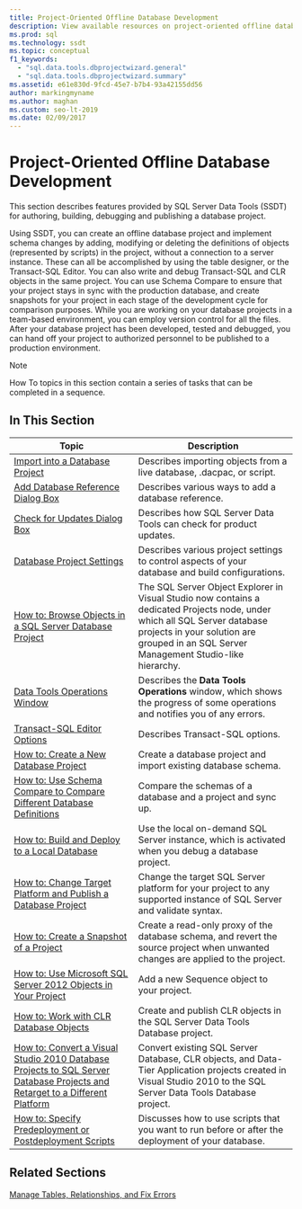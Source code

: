 ```yaml
---
title: Project-Oriented Offline Database Development
description: View available resources on project-oriented offline database development tasks, such as importing objects into a database and using sequence objects.
ms.prod: sql
ms.technology: ssdt
ms.topic: conceptual
f1_keywords: 
  - "sql.data.tools.dbprojectwizard.general"
  - "sql.data.tools.dbprojectwizard.summary"
ms.assetid: e61e830d-9fcd-45e7-b7b4-93a42155dd56
author: markingmyname
ms.author: maghan
ms.custom: seo-lt-2019
ms.date: 02/09/2017
---
```


# Project-Oriented Offline Database Development

This section describes features provided by SQL Server Data Tools (SSDT) for authoring, building, debugging and publishing a database project.  
  
Using SSDT, you can create an offline database project and implement schema changes by adding, modifying or deleting the definitions of objects (represented by scripts) in the project, without a connection to a server instance. These can all be accomplished by using the table designer, or the Transact\-SQL Editor. You can also write and debug Transact\-SQL and CLR objects in the same project. You can use Schema Compare to ensure that your project stays in sync with the production database, and create snapshots for your project in each stage of the development cycle for comparison purposes. While you are working on your database projects in a team-based environment, you can employ version control for all the files. After your database project has been developed, tested and debugged, you can hand off your project to authorized personnel to be published to a production environment.  
  
> [!NOTE]  
> How To topics in this section contain a series of tasks that can be completed in a sequence.  
  
## In This Section  
  
|Topic|Description|  
|---------|---------------|  
|[Import into a Database Project](../ssdt/import-into-a-database-project.md)|Describes importing objects from a live database, .dacpac, or script.|  
|[Add Database Reference Dialog Box](../ssdt/add-database-reference-dialog-box.md)|Describes various ways to add a database reference.|  
|[Check for Updates Dialog Box](../ssdt/check-for-updates-dialog-box.md)|Describes how SQL Server Data Tools can check for product updates.|  
|[Database Project Settings](../ssdt/database-project-settings.md)|Describes various project settings to control aspects of your database and build configurations.|  
|[How to: Browse Objects in a SQL Server Database Project](../ssdt/how-to-browse-objects-in-a-sql-server-database-project.md)|The SQL Server Object Explorer in Visual Studio now contains a dedicated Projects node, under which all SQL Server database projects in your solution are grouped in an SQL Server Management Studio-like hierarchy.|  
|[Data Tools Operations Window](../ssdt/data-tools-operations-window.md)|Describes the **Data Tools Operations** window, which shows the progress of some operations and notifies you of any errors.|  
|[Transact-SQL Editor Options](../ssdt/transact-sql-editor-options.md)|Describes Transact\-SQL options.|  
|[How to: Create a New Database Project](../ssdt/how-to-create-a-new-database-project.md)|Create a database project and import existing database schema.|  
|[How to: Use Schema Compare to Compare Different Database Definitions](../ssdt/how-to-use-schema-compare-to-compare-different-database-definitions.md)|Compare the schemas of a database and a project and sync up.|  
|[How to: Build and Deploy to a Local Database](../ssdt/how-to-build-and-deploy-to-a-local-database.md)|Use the local on-demand SQL Server instance, which is activated when you debug a database project.|  
|[How to: Change Target Platform and Publish a Database Project](../ssdt/how-to-change-target-platform-and-publish-a-database-project.md)|Change the target SQL Server platform for your project to any supported instance of SQL Server and validate syntax.|  
|[How to: Create a Snapshot of a Project](../ssdt/how-to-create-a-snapshot-of-a-project.md)|Create a read-only proxy of the database schema, and revert the source project when unwanted changes are applied to the project.|  
|[How to: Use Microsoft SQL Server 2012 Objects in Your Project](../ssdt/how-to-use-microsoft-sql-server-2012-objects-in-your-project.md)|Add a new Sequence object to your project.|  
|[How to: Work with CLR Database Objects](../ssdt/how-to-work-with-clr-database-objects.md)|Create and publish CLR objects in the SQL Server Data Tools Database project.|  
|[How to: Convert a Visual Studio 2010 Database Projects to SQL Server Database Projects and Retarget to a Different Platform](../ssdt/how-to-convert-visual-studio-2010-database-projects-to-ssql-server-projects.md)|Convert existing SQL Server Database, CLR objects, and Data-Tier Application projects created in Visual Studio 2010 to the SQL Server Data Tools Database project.|  
|[How to: Specify Predeployment or Postdeployment Scripts](../ssdt/how-to-specify-predeployment-or-postdeployment-scripts.md)|Discusses how to use scripts that you want to run before or after the deployment of your database.|  
  
## Related Sections

[Manage Tables, Relationships, and Fix Errors](../ssdt/manage-tables-relationships-and-fix-errors.md)
